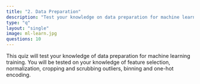 ```yaml
---
title: "2. Data Preparation"
description: "Test your knowledge on data preparation for machine learning"
type: "q"
layout: "single"
image: ml-learn.jpg
questions: 10
---
```


This quiz will test your knowledge of data preparation for machine learning training. You will be tested on your knowledge of feature selection, normalization, cropping and scrubbing outliers, binning and one-hot encoding.
